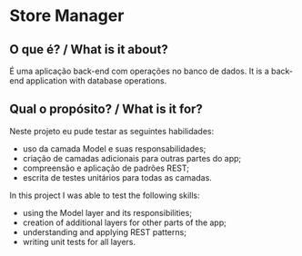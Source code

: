# Store Manager

## O que é? / What is it about?

É uma aplicação back-end com operações no banco de dados.
It is a back-end application with database operations.

## Qual o propósito? / What is it for?
Neste projeto eu pude testar as seguintes habilidades:

- uso da camada Model e suas responsabilidades;
- criação de camadas adicionais para outras partes do app;
- compreensão e aplicação de padrões REST;
- escrita de testes unitários para todas as camadas.

In this project I was able to test the following skills:

- using the Model layer and its responsibilities;
- creation of additional layers for other parts of the app;
- understanding and applying REST patterns;
- writing unit tests for all layers.

